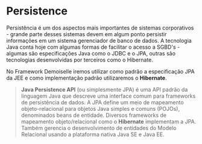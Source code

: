 # Persistence
Persistência é um dos aspectos mais importantes de sistemas corporativos - grande parte desses sistemas devem em algum ponto persistir informações em um sistema gerenciador de banco de dados. A tecnologia Java conta hoje com algumas formas de facilitar o acesso a SGBD's - algumas são especificações Java como o JDBC e o JPA, outras são tecnologias desenvolvidas por terceiros como o Hibernate.

No Framework Demoiselle iremos utilizar como padrão a especificação JPA da JEE e como implementação padrão utilizaremos o **Hibernate**.

> **Java Persistence API** (ou simplesmente JPA) é uma API padrão da linguagem Java que descreve uma interface comum para frameworks de persistência de dados. A JPA define um meio de mapeamento objeto-relacional para objetos Java simples e comuns (POJOs), denominados beans de entidade. Diversos frameworks de mapeamento objeto/relacional como o **Hibernate** implementam a JPA. Também gerencia o desenvolvimento de entidades do Modelo Relacional usando a plataforma nativa Java SE e Java EE.